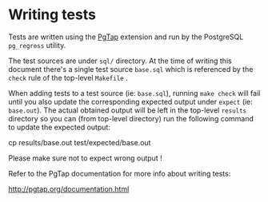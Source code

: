 # Writing tests

Tests are written using the [PgTap](http://pgtap.org/) extension
and run by the PostgreSQL `pg_regress` utility.

The test sources are under `sql/` directory. At the time of
writing this document there's a single test source `base.sql`
which is referenced by the `check` rule of the top-level
`Makefile` .

When adding tests to a test source (ie: `base.sql`), running
`make check` will fail until you also update the corresponding
expected output under `expect` (ie: `base.out`). The actual
obtained output will be left in the top-level `results` directory
so you can (from top-level directory) run the following command
to update the expected output:

   cp results/base.out test/expected/base.out

Please make sure not to expect wrong output !

Refer to the PgTap documentation for more info about writing tests:

  http://pgtap.org/documentation.html

